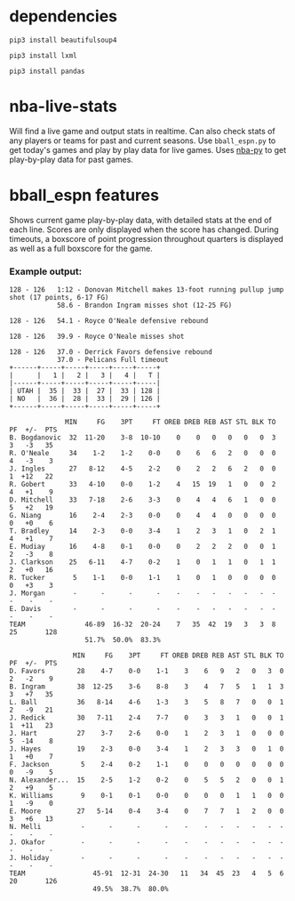 # dependencies
```pip3 install beautifulsoup4```

```pip3 install lxml```

```pip3 install pandas```



# nba-live-stats
Will find a live game and output stats in realtime. Can also check stats of any players or teams for past and current seasons.
Use ```bball_espn.py``` to get today's games and play by play data for live games. Uses [nba-py](https://pypi.org/project/nba-api/) to get play-by-play data for past games.




# bball_espn features
Shows current game play-by-play data, with detailed stats at the end of each line. Scores are only displayed when the score has changed. During timeouts, a boxscore of point progression throughout quarters is displayed as well as a full boxscore for the game.

### Example output:
```
128 - 126   1:12 - Donovan Mitchell makes 13-foot running pullup jump shot (17 points, 6-17 FG)
            58.6 - Brandon Ingram misses shot (12-25 FG)

128 - 126   54.1 - Royce O'Neale defensive rebound

128 - 126   39.9 - Royce O'Neale misses shot

128 - 126   37.0 - Derrick Favors defensive rebound
            37.0 - Pelicans Full timeout
+------+-----+-----+-----+-----+-----+
|      |   1 |   2 |   3 |   4 |   T |
|------+-----+-----+-----+-----+-----|
| UTAH |  35 |  33 |  27 |  33 | 128 |
| NO   |  36 |  28 |  33 |  29 | 126 |
+------+-----+-----+-----+-----+-----+

              MIN     FG    3PT     FT OREB DREB REB AST STL BLK TO  PF  +/-  PTS
B. Bogdanovic  32  11-20    3-8  10-10    0    0   0   0   0   0  3   3   -3   35
R. O'Neale     34    1-2    1-2    0-0    0    6   6   2   0   0  0   4   -3    3
J. Ingles      27   8-12    4-5    2-2    0    2   2   6   2   0  0   1  +12   22
R. Gobert      33   4-10    0-0    1-2    4   15  19   1   0   0  2   4   +1    9
D. Mitchell    33   7-18    2-6    3-3    0    4   4   6   1   0  0   5   +2   19
G. Niang       16    2-4    2-3    0-0    0    4   4   0   0   0  0   0   +0    6
T. Bradley     14    2-3    0-0    3-4    1    2   3   1   0   2  1   4   +1    7
E. Mudiay      16    4-8    0-1    0-0    0    2   2   2   0   0  1   2   -3    8
J. Clarkson    25   6-11    4-7    0-2    1    0   1   1   0   1  1   2   +0   16
R. Tucker       5    1-1    0-0    1-1    1    0   1   0   0   0  0   0   +3    3
J. Morgan       -      -      -      -    -    -   -   -   -   -  -   -    -    -
E. Davis        -      -      -      -    -    -   -   -   -   -  -   -    -    -
TEAM               46-89  16-32  20-24    7   35  42  19   3   3  8  25       128
                   51.7%  50.0%  83.3%

                MIN     FG    3PT     FT OREB DREB REB AST STL BLK TO  PF  +/-  PTS
D. Favors        28    4-7    0-0    1-1    3    6   9   2   0   3  0   2   -2    9
B. Ingram        38  12-25    3-6    8-8    3    4   7   5   1   1  3   3   +7   35
L. Ball          36   8-14    4-6    1-3    3    5   8   7   0   0  1   2   -9   21
J. Redick        30   7-11    2-4    7-7    0    3   3   1   0   0  1   1  +11   23
J. Hart          27    3-7    2-6    0-0    1    2   3   1   0   0  0   5  -14    8
J. Hayes         19    2-3    0-0    3-4    1    2   3   3   0   1  0   1   +0    7
F. Jackson        5    2-4    0-2    1-1    0    0   0   0   0   0  0   0   -9    5
N. Alexander...  15    2-5    1-2    0-2    0    5   5   2   0   0  1   2   +9    5
K. Williams       9    0-1    0-1    0-0    0    0   0   1   1   0  0   1   -9    0
E. Moore         27   5-14    0-4    3-4    0    7   7   1   2   0  0   3   +6   13
N. Melli          -      -      -      -    -    -   -   -   -   -  -   -    -    -
J. Okafor         -      -      -      -    -    -   -   -   -   -  -   -    -    -
J. Holiday        -      -      -      -    -    -   -   -   -   -  -   -    -    -
TEAM                 45-91  12-31  24-30   11   34  45  23   4   5  6  20       126
                     49.5%  38.7%  80.0%
```
